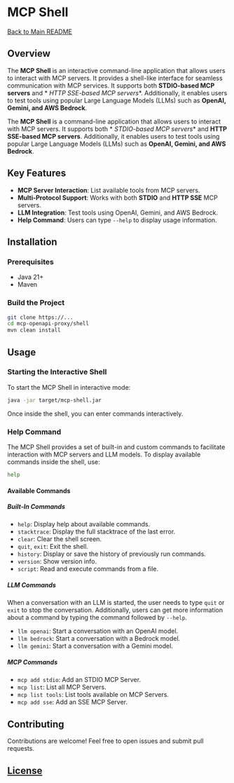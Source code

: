 # MCP Shell

[Back to Main README](../README.md)

## Overview

The **MCP Shell** is an interactive command-line application that allows users to interact with MCP servers. It provides
a shell-like interface for seamless communication with MCP services. It supports both **STDIO-based MCP servers** and *
*HTTP SSE-based MCP servers**. Additionally, it enables users to test tools using popular Large Language Models (LLMs)
such as **OpenAI, Gemini, and AWS Bedrock**.

The **MCP Shell** is a command-line application that allows users to interact with MCP servers. It supports both *
*STDIO-based MCP servers** and **HTTP SSE-based MCP servers**. Additionally, it enables users to test tools using
popular Large Language Models (LLMs) such as **OpenAI, Gemini, and AWS Bedrock**.

## Key Features

- **MCP Server Interaction**: List available tools from MCP servers.
- **Multi-Protocol Support**: Works with both **STDIO** and **HTTP SSE** MCP servers.
- **LLM Integration**: Test tools using OpenAI, Gemini, and AWS Bedrock.
- **Help Command**: Users can type `--help` to display usage information.

## Installation

### Prerequisites

- Java 21+
- Maven

### Build the Project

```sh
git clone https://...
cd mcp-openapi-proxy/shell
mvn clean install
```

## Usage

### Starting the Interactive Shell

To start the MCP Shell in interactive mode:

```sh
java -jar target/mcp-shell.jar
```

Once inside the shell, you can enter commands interactively.

### Help Command

The MCP Shell provides a set of built-in and custom commands to facilitate interaction with MCP servers and LLM models.
To display available commands inside the shell, use:

```sh
help
```

#### Available Commands

##### Built-In Commands

- `help`: Display help about available commands.
- `stacktrace`: Display the full stacktrace of the last error.
- `clear`: Clear the shell screen.
- `quit`, `exit`: Exit the shell.
- `history`: Display or save the history of previously run commands.
- `version`: Show version info.
- `script`: Read and execute commands from a file.

##### LLM Commands

When a conversation with an LLM is started, the user needs to type `quit` or `exit` to stop the conversation.
Additionally, users can get more information about a command by typing the command followed by `--help`.

- `llm openai`: Start a conversation with an OpenAI model.
- `llm bedrock`: Start a conversation with a Bedrock model.
- `llm gemini`: Start a conversation with a Gemini model.

##### MCP Commands

- `mcp add stdio`: Add an STDIO MCP Server.
- `mcp list`: List all MCP Servers.
- `mcp list tools`: List tools available on MCP Servers.
- `mcp add sse`: Add an SSE MCP Server.

## Contributing

Contributions are welcome! Feel free to open issues and submit pull requests.

## [License](../LICENSE)
